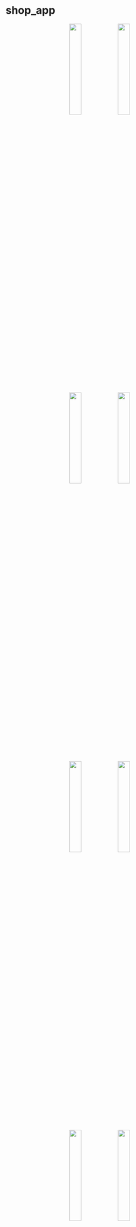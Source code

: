 # shop_app

<p align="center">
  <img src="https://github.com/user-attachments/assets/993d1c23-aa4d-4b11-84cd-7fb84a256b56" width="25%" />
  <img src="https://github.com/user-attachments/assets/0ef57fce-7aeb-4d93-af5c-6e1a5bd8e432" width="25%" />
</p>

<p align="center">
  <img src="https://github.com/user-attachments/assets/2f8428a7-403d-4eb6-ba70-e88f27c32cef" width="25%" />
  <img src="https://github.com/user-attachments/assets/cf3e8472-40b8-4ca1-820f-8627cedf3d7f" width="25%" />
</p>

<p align="center">
  <img src="https://github.com/user-attachments/assets/bf5a179a-b96d-4ca4-9efd-c3ac0bafc991" width="25%" />
  <img src="https://github.com/user-attachments/assets/17125972-0557-4654-8f10-e8f840cc7273" width="25%" />
</p>

<p align="center">
  <img src="https://github.com/user-attachments/assets/93f6a6aa-40fe-4027-a530-bb85e5cb803e" width="25%" />
  <img src="https://github.com/user-attachments/assets/972e5ef0-20e1-4848-a41c-4b2572829c9b" width="25%" />
</p>

<p align="center">
  <img src="https://github.com/user-attachments/assets/e51da92d-1925-46ee-9363-e5bd7ab27278" width="25%" />
  <img src="https://github.com/user-attachments/assets/98369815-dbc9-43d1-94c3-8a2b7b02da05" width="25%" />
</p>

<p align="center">
  <img src="https://github.com/user-attachments/assets/31d2ca96-8b5f-42f8-9228-97880ddc59e1" width="25%" />
  <img src="https://github.com/user-attachments/assets/71b6e0bc-d260-4e7c-9cf4-5c5350d7b277" width="25%" />
</p>
















